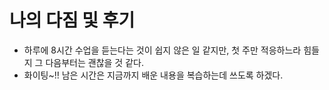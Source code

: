 # 나의 다짐 및 후기 

- 하루에 8시간 수업을 듣는다는 것이 쉽지 않은 일 같지만, 첫 주만 적응하느라 힘들지 그 다음부터는 괜찮을 것 같다.
- 화이팅~!! 남은 시간은 지금까지 배운 내용을 복습하는데 쓰도록 하겠다.